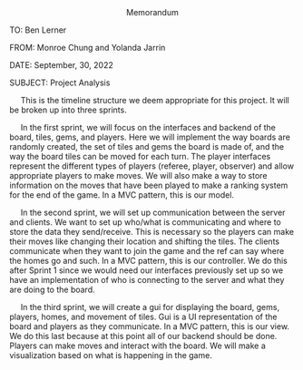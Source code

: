 <div style="text-align: center;">Memorandum</div>

TO: Ben Lerner

FROM: Monroe Chung and Yolanda Jarrin

DATE: September, 30, 2022

SUBJECT: Project Analysis

&nbsp;&nbsp;&nbsp;&nbsp;
This is the timeline structure we deem appropriate for this project. It will be broken up into three sprints.

&nbsp;&nbsp;&nbsp;&nbsp;
In the first sprint, we will focus on the interfaces and backend of the board, tiles, gems, and players.
Here we will implement the way boards are randomly created, the set of tiles and gems the board is made of, and the way
the board tiles can be moved for each turn. The player interfaces represent the different types 
of players (referee, player, observer) and allow appropriate players to make moves. We will also make a way to store information on the moves that
have been played to make a ranking system for the end of the game. In a MVC pattern, this is our model.

&nbsp;&nbsp;&nbsp;&nbsp;
In the second sprint, we will set up communication between the server and clients. We 
want to set up who/what is communicating and where to store the data they send/receive.
This is necessary so the players can make their moves like changing their location and shifting the tiles.
The clients communicate when they want to join the game and the ref can say where the homes go and such.
In a MVC pattern, this is our controller. We do this after Sprint 1 since we would need our interfaces previously set up 
so we have an implementation of who is connecting to the server and what they are doing to the board.

&nbsp;&nbsp;&nbsp;&nbsp;
In the third sprint, we will create a gui for displaying the board, gems, players, homes, and movement of tiles.
Gui is a UI representation of the board and players as they communicate. In a MVC pattern, this is our view. 
We do this last because at this point all of our backend should be done. Players can make moves and interact 
with the board. We will make a visualization based on what is happening in the game.
